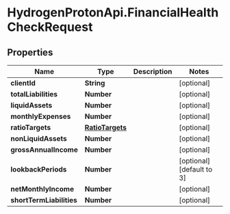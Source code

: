 # HydrogenProtonApi.FinancialHealthCheckRequest

## Properties
Name | Type | Description | Notes
------------ | ------------- | ------------- | -------------
**clientId** | **String** |  | [optional] 
**totalLiabilities** | **Number** |  | [optional] 
**liquidAssets** | **Number** |  | [optional] 
**monthlyExpenses** | **Number** |  | [optional] 
**ratioTargets** | [**RatioTargets**](RatioTargets.md) |  | [optional] 
**nonLiquidAssets** | **Number** |  | [optional] 
**grossAnnualIncome** | **Number** |  | [optional] 
**lookbackPeriods** | **Number** |  | [optional] [default to 3]
**netMonthlyIncome** | **Number** |  | [optional] 
**shortTermLiabilities** | **Number** |  | [optional] 


